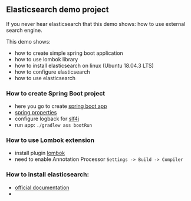 ## Elasticsearch demo project
If you never hear elasticsearch that this demo shows: how to use external search engine.

This demo shows:
- how to create simple spring boot application
- how to use lombok library
- how to install elasticsearch on linux (Ubuntu 18.04.3 LTS)
- how to configure elasticsearch
- how to use elasticsearch 

### How to create Spring Boot project 
* here you go to create [spring boot app](https://start.spring.io)
* [spring properties](https://docs.spring.io/spring-boot/docs/current/reference/htmlsingle/#common-application-properties)
* configure logback for [slf4j](https://leodev.ru/blog/spring-boot/spring-boot-slf4j/)
* run app: `./gradlew ass bootRun`    

### How to use Lombok extension
* install plugin [lombok](https://plugins.jetbrains.com/plugin/6317-lombok)
* need to enable Annotation Processor 
 `Settings -> Build -> Compiler` 
 
 ### How to install elasticsearch:
 * [official documentation](https://www.elastic.co/guide/index.html)
 * 

